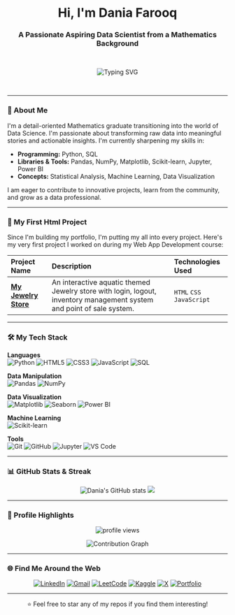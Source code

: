 <h1 align="center">Hi, I'm Dania Farooq </h1>
<h3 align="center">A Passionate Aspiring Data Scientist from a Mathematics Background</h3>

<!-- A cool divider line -->
<br>
<p align="center">
  <img src="https://readme-typing-svg.demolab.com?font=Fira+Code&weight=600&size=22&duration=2000&pause=500&color=F71616&center=true&vCenter=true&width=435&lines=Data+Science+Enthusiast;Python+Lover;Problem+Solver" alt="Typing SVG" />
</p>
<br>

---

### 🧠 About Me

I'm a detail-oriented Mathematics graduate transitioning into the world of Data Science. I'm passionate about transforming raw data into meaningful stories and actionable insights. I'm currently sharpening my skills in:

*   **Programming:** Python, SQL
*   **Libraries & Tools:** Pandas, NumPy, Matplotlib, Scikit-learn, Jupyter, Power BI
*   **Concepts:** Statistical Analysis, Machine Learning, Data Visualization

I am eager to contribute to innovative projects, learn from the community, and grow as a data professional.

---

### 🚀 My First Html Project

Since I'm building my portfolio, I'm putting my all into every project. Here's my very first project I worked on during my Web App Development course:

| Project Name | Description | Technologies Used |
| :--- | :--- | :--- |
| **[My Jewelry Store](https://github.com/DaniaFarooq/My-jewelry-store.git)** | An interactive aquatic themed Jewelry store with login, logout, inventory management system and point of sale system. | `HTML` `CSS` `JavaScript` | 

---

### 🛠️ My Tech Stack  

**Languages**  
![Python](https://img.shields.io/badge/Python-3776AB?logo=python&logoColor=white) 
![HTML5](https://img.shields.io/badge/HTML5-E34F26?logo=html5&logoColor=white) 
![CSS3](https://img.shields.io/badge/CSS3-1572B6?logo=css3&logoColor=white) 
![JavaScript](https://img.shields.io/badge/JavaScript-F7DF1E?logo=javascript&logoColor=black) 
![SQL](https://img.shields.io/badge/SQL-336791?logo=postgresql&logoColor=white)

**Data Manipulation**  
![Pandas](https://img.shields.io/badge/Pandas-150458?logo=pandas&logoColor=white) 
![NumPy](https://img.shields.io/badge/NumPy-013243?logo=numpy&logoColor=white)

**Data Visualization**  
![Matplotlib](https://img.shields.io/badge/Matplotlib-000000?logo=plotly&logoColor=white) 
![Seaborn](https://img.shields.io/badge/Seaborn-0099CC?logo=python&logoColor=white) 
![Power BI](https://img.shields.io/badge/Power%20BI-F2C811?logo=powerbi&logoColor=black)

**Machine Learning**  
![Scikit-learn](https://img.shields.io/badge/Scikit--learn-F7931E?logo=scikit-learn&logoColor=white)

**Tools**  
![Git](https://img.shields.io/badge/Git-F05032?logo=git&logoColor=white) 
![GitHub](https://img.shields.io/badge/GitHub-181717?logo=github&logoColor=white) 
![Jupyter](https://img.shields.io/badge/Jupyter-F37626?logo=jupyter&logoColor=white) 
![VS Code](https://img.shields.io/badge/VS%20Code-007ACC?logo=visualstudiocode&logoColor=white)

---

### 📊 GitHub Stats & Streak  

<p align="center">
  <img src="https://github-readme-stats.vercel.app/api?username=DaniaFarooq&show_icons=true&theme=dark&title_color=F71616&text_color=fff&icon_color=F71616&bg_color=000000&hide_border=true" alt="Dania's GitHub stats" />
  <img src="https://github-readme-streak-stats.herokuapp.com/?user=DaniaFarooq&theme=dark&background=000000&stroke=F71616&ring=F71616&fire=F71616&currStreakNum=fff&sideNums=fff&currStreakLabel=F71616&sideLabels=fff&dates=fff&hide_border=true"  />
</p>

---

### 🌟 Profile Highlights  

<p align="center">
  <img src="https://komarev.com/ghpvc/?username=DaniaFarooq&label=Profile%20Views&color=F71616&style=flat" alt="profile views" />  
</p>

<p align="center">
  <img src="https://github-readme-activity-graph.vercel.app/graph?username=DaniaFarooq&theme=redical" alt="Contribution Graph" />
</p>

---

### 🌐 Find Me Around the Web  

<p align="center">
  <a href="https://www.linkedin.com/in/daniafarooq"><img src="https://img.shields.io/badge/LinkedIn-%230A66C2.svg?style=for-the-badge&logo=linkedin&logoColor=white" alt="LinkedIn"></a>
  <a href="mailto:danielfaruk299@gmail.com"><img src="https://img.shields.io/badge/Gmail-D14836?style=for-the-badge&logo=gmail&logoColor=white" alt="Gmail"></a>
  <a href="https://leetcode.com/DaniaFarooq"><img src="https://img.shields.io/badge/LeetCode-FFA116?style=for-the-badge&logo=leetcode&logoColor=white" alt="LeetCode"></a>
  <a href="https://www.kaggle.com/daniafarooq1"><img src="https://img.shields.io/badge/Kaggle-20BEFF?style=for-the-badge&logo=kaggle&logoColor=white" alt="Kaggle"></a>
  <a href="https://x.com/Dania_Farooq1"><img src="https://img.shields.io/badge/Twitter(X)-000000?style=for-the-badge&logo=x&logoColor=white" alt="X"></a>
  <a href="https://daniafarooq.netlify.app/"><img src="https://img.shields.io/badge/Portfolio-FF4088?style=for-the-badge&logo=About.me&logoColor=white" alt="Portfolio"></a>
</p>

---

<p align="center">⭐️ Feel free to star any of my repos if you find them interesting!</p>
